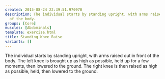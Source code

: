 ```yaml
---
created: 2015-08-24 22:39:51.970970
description: The individual starts by standing upright, with arms raised out in front
  of the body.
groups: [Core]
muscles: [Abdominals]
template: exercise.html
title: Standing Knee Raise
variants: []
---
```

The individual starts by standing upright, with arms raised out in front of the body. The left knee is brought up as high as possible, held up for a few moments, then lowered to the ground. The right knee is then raised as high as possible, held, then lowered to the ground.